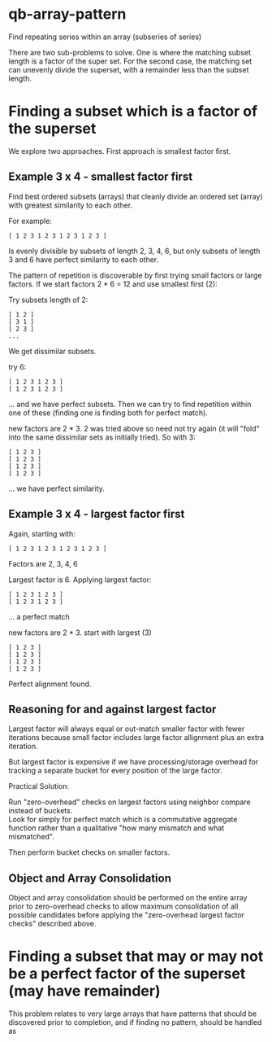 # qb-array-pattern

Find repeating series within an array (subseries of series)

There are two sub-problems to solve.  One is where the matching subset length is a factor
of the super set.
For the second case, the matching set can unevenly divide the superset, with a remainder less
than the subset length.

# Finding a subset which is a factor of the superset

We explore two approaches.  First approach is smallest factor first.

## Example 3 x 4 - smallest factor first

Find best ordered subsets (arrays) that cleanly divide an ordered set (array) with greatest
similarity to each other.

For example:

    [ 1 2 3 1 2 3 1 2 3 1 2 3 ]
    
Is evenly divisible by subsets of length 2, 3, 4, 6, but only subsets of length 3 and 6
have perfect similarity to each other.

The pattern of repetition is discoverable by first trying small factors or large factors.  If
we start factors 2 * 6 = 12 and use smallest first (2):

Try subsets length of 2:
    
    [ 1 2 ]
    [ 3 1 ]
    [ 2 3 ]
    ...         
    
We get dissimilar subsets.
    
try 6:
    
    [ 1 2 3 1 2 3 ]
    [ 1 2 3 1 2 3 ]   

... and we have perfect subsets.  Then we can try to find repetition within one of these
(finding one is finding both for perfect match).
    
new factors are 2 * 3.  2 was tried above so need not try again (it will "fold" into
the same dissimilar sets as initially tried).  So with 3:
    
    [ 1 2 3 ]
    [ 1 2 3 ]
    [ 1 2 3 ]
    [ 1 2 3 ]       
    
... we have perfect similarity.
    
   
## Example 3 x 4 - largest factor first

Again, starting with:

    [ 1 2 3 1 2 3 1 2 3 1 2 3 ]
    
Factors are 2, 3, 4, 6

Largest factor is 6.  Applying largest factor:
    
    [ 1 2 3 1 2 3 ]
    [ 1 2 3 1 2 3 ]
    
... a perfect match
    
new factors are 2 * 3.  start with largest (3)
    
    [ 1 2 3 ]
    [ 1 2 3 ]
    [ 1 2 3 ]
    [ 1 2 3 ]       
    
Perfect alignment found.
    
    
## Reasoning for and against largest factor

Largest factor will always equal or out-match smaller factor with fewer iterations
because small factor includes large factor allignment plus an extra iteration.

But largest factor is expensive if we have processing/storage overhead for tracking
a separate bucket for every position of the large factor.

Practical Solution:

Run "zero-overhead" checks on largest factors using neighbor compare instead of buckets.  
Look for simply for perfect match which is a commutative aggregate function rather than
a qualitative "how many mismatch and what mismatched". 
 
Then perform bucket checks on smaller factors.

## Object and Array Consolidation

Object and array consolidation should be performed on the entire array 
prior to zero-overhead checks to allow maximum consolidation of all possible candidates 
before applying the "zero-overhead largest factor checks" described above.



    
# Finding a subset that may or may not be a perfect factor of the superset (may have remainder)

This problem relates to very large arrays that have patterns that should be discovered 
prior to completion, and if finding no pattern, should be handled as 
